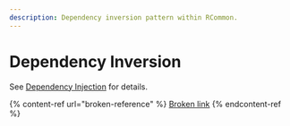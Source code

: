 ```yaml
---
description: Dependency inversion pattern within RCommon.
---
```


# Dependency Inversion

See [Dependency Injection](broken-reference) for details.

{% content-ref url="broken-reference" %}
[Broken link](broken-reference)
{% endcontent-ref %}
